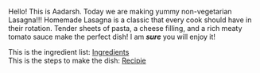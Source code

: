 Hello! This is Aadarsh. Today we are making yummy non-vegetarian Lasagna!!! Homemade Lasagna is a classic that every cook should have in their rotation. Tender sheets of pasta, a cheese filling, and a rich meaty tomato sauce make the perfect dish!
I am ***sure*** you will enjoy it!

This is the ingredient list: <a href="ingredients.md">Ingredients</a><br>
This is the steps to make the dish: <a href="recepie.md">Recipie</a>